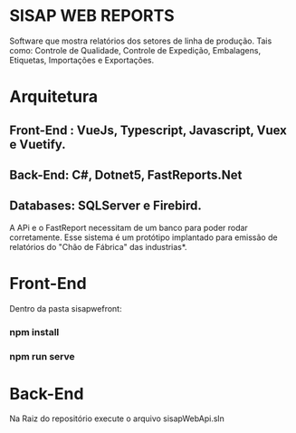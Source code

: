 # SISAP WEB REPORTS
Software que mostra relatórios dos setores de linha de produção. Tais como: Controle de Qualidade, Controle de Expedição, Embalagens, Etiquetas, Importações e Exportações.

# Arquitetura 
## Front-End : VueJs, Typescript, Javascript, Vuex e Vuetify. 
## Back-End: C#, Dotnet5, FastReports.Net 
## Databases: SQLServer e Firebird. 

A APi e o FastReport necessitam de um banco para poder rodar corretamente. 
Esse sistema é um protótipo implantado para emissão de relatórios do "Chão de Fábrica" das industrias*.
# Front-End
Dentro da pasta sisapwefront:

### npm install
### npm run serve

# Back-End
Na Raiz do repositório execute o arquivo sisapWebApi.sln


